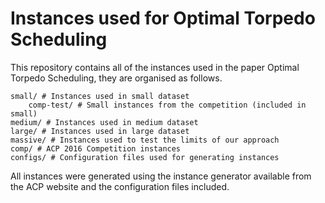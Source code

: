Instances used for Optimal Torpedo Scheduling
===

This repository contains all of the instances used in the paper Optimal Torpedo Scheduling, they are organised as follows.

```
small/ # Instances used in small dataset
    comp-test/ # Small instances from the competition (included in small)
medium/ # Instances used in medium dataset
large/ # Instances used in large dataset
massive/ # Instances used to test the limits of our approach
comp/ # ACP 2016 Competition instances
configs/ # Configuration files used for generating instances
```

All instances were generated using the instance generator available from the ACP website and the configuration files included.
